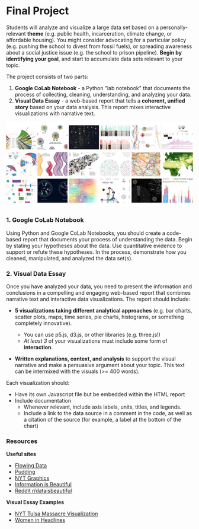 # Final Project

Students will analyze and visualize a large data set based on a personally-relevant **theme** (e.g. public health, incarceration, climate change, or affordable housing). You might consider advocating for a particular policy (e.g. pushing the school to divest from fossil fuels), or spreading awareness about a social justice issue (e.g. the school to prison pipeline). **Begin by identifying your goal**, and start to accumulate data sets relevant to your topic.  

The project consists of two parts:

1. **Google CoLab Notebook** - a Python "lab notebook" that documents the process of collecting, cleaning, understanding, and analyzing your data. 
2. **Visual Data Essay** - a web-based report that tells a **coherent, unified story** based on your data analysis. This report mixes interactive visualizations with narrative text.

![data viz](assets/data.jpeg)
### 1. Google CoLab Notebook
Using Python and Google CoLab Notebooks, you should create a code-based report that documents your process of understanding the data. Begin by stating your hypotheses about the data. Use quantitative evidence to support or refute these hypotheses. In the process, demonstrate how you cleaned, manipulated, and analyzed the data set(s). 

### 2. Visual Data Essay
Once you have analyzed your data, you need to present the information and conclusions in a compelling and engaging web-based report that combines narrative text and interactive data visualizations. The report should include:

* **5 visualizations taking different analytical approaches** (e.g. bar charts, scatter plots, maps, time series, pie charts, histograms, or something completely innovative). 
  * You can use p5.js, d3.js, or other libraries (e.g. three.js!)
  * *At least 3* of your visualizations must include some form of **interaction**. 
  
* **Written explanations, context, and analysis** to support the visual narrative and make a persuasive argument about your topic. This text can be intermixed with the visuals (>= 400 words).

Each visualization should: 

* Have its own Javascript file but be embedded within the HTML report
* Include documentation
  * Whenever relevant, include axis labels, units, titles, and legends.
  * Include a link to the data source in a comment in the code, as well as a citation of the source (for example, a label at the bottom of the chart)

### Resources

**Useful sites** 

* [Flowing Data](https://flowingdata.com/)
* [Pudding](https://pudding.cool/)
* [NYT Graphics](https://www.nytimes.com/spotlight/graphics)
* [Information is Beautiful](https://informationisbeautiful.net/)
* [Reddit r/dataisbeautiful](https://www.reddit.com/r/dataisbeautiful/)

**Visual Essay Examples**

* [NYT Tulsa Massacre Visualization](https://www.nytimes.com/interactive/2021/05/24/us/tulsa-race-massacre.html)
* [Women in Headlines](https://pudding.cool/2022/02/women-in-headlines/)